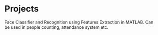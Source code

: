 # Projects
Face Classifier and Recognition using Features Extraction in MATLAB.
Can be used in people counting, attendance system etc.
